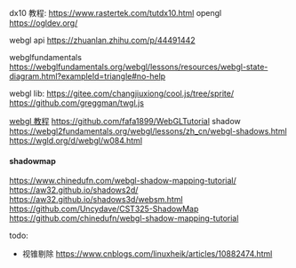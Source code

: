 dx10 教程: https://www.rastertek.com/tutdx10.html
opengl https://ogldev.org/

webgl api https://zhuanlan.zhihu.com/p/44491442

webglfundamentals https://webglfundamentals.org/webgl/lessons/resources/webgl-state-diagram.html?exampleId=triangle#no-help

webgl lib: https://gitee.com/changjiuxiong/cool.js/tree/sprite/
https://github.com/greggman/twgl.js


[webgl 教程](https://math.hws.edu/graphicsbook/c7/s4.html)
https://github.com/fafa1899/WebGLTutorial
shadow https://webgl2fundamentals.org/webgl/lessons/zh_cn/webgl-shadows.html
https://wgld.org/d/webgl/w084.html


#### shadowmap
https://www.chinedufn.com/webgl-shadow-mapping-tutorial/
https://aw32.github.io/shadows2d/
https://aw32.github.io/shadows3d/websm.html
https://github.com/Uncydave/CST325-ShadowMap
https://github.com/chinedufn/webgl-shadow-mapping-tutorial

todo:
- 视锥剔除 https://www.cnblogs.com/linuxheik/articles/10882474.html
